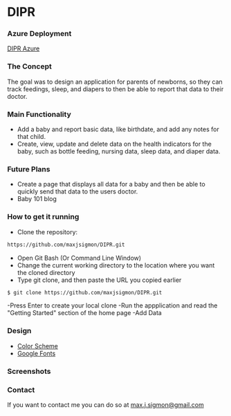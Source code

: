 # DIPR

### Azure Deployment
[DIPR Azure](https://diprapp.azurewebsites.net/)

### The Concept
The goal was to design an application for parents of newborns, so they can track feedings, sleep, and diapers to then be able to report that data to their doctor. 

### Main Functionality
- Add a baby and report basic data, like birthdate, and add any notes for that child.
- Create, view, update and delete data on the health indicators for the baby, such as bottle feeding, nursing data, sleep data, and diaper data.

### Future Plans
- Create a page that displays all data for a baby and then be able to quickly send that data to the users doctor.
- Baby 101 blog

### How to get it running
- Clone the repository:
```sh
https://github.com/maxjsigmon/DIPR.git
```
- Open Git Bash (Or Command Line Window)
- Change the current working directory to the location where you want the cloned directory
- Type git clone, and then paste the URL you copied earlier
```sh
$ git clone https://github.com/maxjsigmon/DIPR.git
```
-Press Enter to create your local clone
-Run the appplication and read the "Getting Started" section of the home page
-Add Data

### Design
- [Color Scheme](https://coolors.co/fa394a-1d3557-a8dadc-ebebeb-ffffff)
- [Google Fonts](https://fonts.google.com/specimen/Oxygen)

### Screenshots

### Contact
If you want to contact me you can do so at max.j.sigmon@gmail.com

